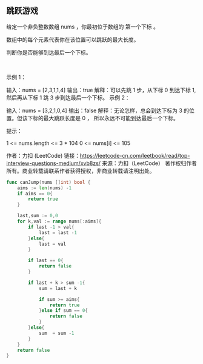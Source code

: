   ## 跳跃游戏
  给定一个非负整数数组 nums ，你最初位于数组的 第一个下标 。

数组中的每个元素代表你在该位置可以跳跃的最大长度。

判断你是否能够到达最后一个下标。

 

示例 1：

输入：nums = [2,3,1,1,4]
输出：true
解释：可以先跳 1 步，从下标 0 到达下标 1, 然后再从下标 1 跳 3 步到达最后一个下标。
示例 2：

输入：nums = [3,2,1,0,4]
输出：false
解释：无论怎样，总会到达下标为 3 的位置。但该下标的最大跳跃长度是 0 ， 所以永远不可能到达最后一个下标。
 

提示：

1 <= nums.length <= 3 * 104
0 <= nums[i] <= 105

作者：力扣 (LeetCode)
链接：https://leetcode-cn.com/leetbook/read/top-interview-questions-medium/xvb8zs/
来源：力扣（LeetCode）
著作权归作者所有。商业转载请联系作者获得授权，非商业转载请注明出处。

```go
func canJump(nums []int) bool { 
    aims := len(nums) -1
    if aims == 0{
        return true
    }

    last,sum := 0,0 
    for k,val := range nums[:aims]{
        if last -1 > val{
            last = last -1
        }else{
            last = val
        }

        if last == 0{
            return false
        }

        if last + k > sum -1{
            sum = last + k        

            if sum >= aims{
                return true
            }else if sum == 0{
                return false
            }    
        }else{
            sum  = sum -1
        }
    }
    return false
}
```
